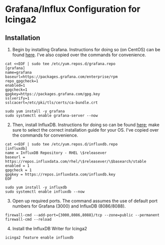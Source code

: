 # Grafana/Influx Configuration for Icinga2

## Installation

1. Begin by installing Grafana. Instructions for doing so (on CentOS) can be found [here](https://grafana.com/docs/grafana/latest/installation/rpm/). I've also copied over the commands for convenience.
```
cat <<EOF | sudo tee /etc/yum.repos.d/grafana.repo
[grafana]
name=grafana
baseurl=https://packages.grafana.com/enterprise/rpm
repo_gpgcheck=1
enabled=1
gpgcheck=1
gpgkey=https://packages.grafana.com/gpg.key
sslverify=1
sslcacert=/etc/pki/tls/certs/ca-bundle.crt

sudo yum install -y grafana
sudo systemctl enable grafana-server --now
```
2. Then, install InfluxDB. Instructions for doing so can be found [here](https://docs.influxdata.com/influxdb/v1.7/introduction/installation/); make sure to select the correct installation guide for your OS. I've copied over the commands for convenience.
```
cat <<EOF | sudo tee /etc/yum.repos.d/influxdb.repo
[influxdb]
name = InfluxDB Repository - RHEL \$releasever
baseurl = https://repos.influxdata.com/rhel/\$releasever/\$basearch/stable
enabled = 1
gpgcheck = 1
gpgkey = https://repos.influxdata.com/influxdb.key
EOF

sudo yum install -y influxdb
sudo systemctl enable influxdb --now
```
3. Open up required ports. The command assumes the use of default port numbers for Grafana (3000) and InfluxDB (8086/8088). 
```
firewall-cmd --add-port={3000,8086,8088}/tcp --zone=public --permanent
firewall-cmd --reload
```
4. Install the InfluxDB Writer for Icinga2
```
icinga2 feature enable influxdb
```



